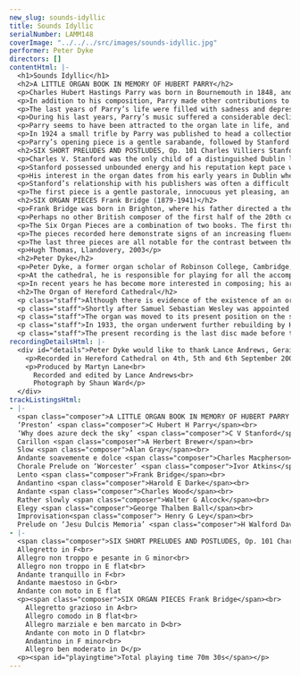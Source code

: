 ```yaml
---
new_slug: sounds-idyllic
title: Sounds Idyllic
serialNumber: LAMM148
coverImage: "../../../src/images/sounds-idyllic.jpg"
performer: Peter Dyke
directors: []
contentHtml: |-
  <h1>Sounds Idyllic</h1>
  <h2>A LITTLE ORGAN BOOK IN MEMORY OF HUBERT PARRY</h2>
  <p>Charles Hubert Hastings Parry was born in Bournemouth in 1848, and died 70 years later in Rustington, Sussex. A composer, scholar and a teacher, he combined these activities with a forceful personality and social position, and exercised a revitalising influence on English musical life at a time when standards of composition, performance, criticism and education were low.</p>
  <p>In addition to his composition, Parry made other contributions to the English music scene. He was invited by George Grove to write for his new dictionary in 1877 and to join the staff of the Royal College of Music when it was opened in 1883. In the same year he was appointed choragus at Oxford, and in 1894 he succeeded Grove as director of the RCM. He succeeded Stainer as professor at Oxford in 1900, a position which he resigned in 1908 although he remained at the RCM until his death in 1918. He was knighted in 1898 and five years later made a baronet. His ethical and aesthetic standards influenced not only his students but the whole artistic life of his time.</p>
  <p>The last years of Parry’s life were filled with sadness and depression. The war had demoralised him, his wife’s work for the suffragette movement caused an isolation in their relationship, and a rift had occurred at the RCM between himself and Stanford. Heart problems had harassed Parry all his life, but it is ironic that these were not the cause of his death: he died from blood poisoning after the removal of cysts, in a state of agony and delirium. Parry’s funeral took place at St Paul’s Cathedral on 16 October 1918, presided over by the Archbishop of Canterbury and attended by representatives of the King, the Prince of Wales and Queen Alexandra. Stanford, Elgar, Mackenzie, Cowen, Lloyd, Bridge and Parratt were there as were representatives of all the many and varied institutions and organisations with which Parry had been associated.</p>
  <p>During his last years, Parry’s music suffered a considerable decline, with no more than a handful of choral works remaining in the repertoire. Post-war Britain was hungry for new artistic ideals and was, for the most part, happy to ignore the paradigms of its Victorian and Edwardian forefathers. Some were disposed to accuse Parry and his contemporaries of having prevented the one central talent, Elgar, from realising success earlier than he did.</p>
  <p>Parry seems to have been attracted to the organ late in life, and all his organ works appeared in close succession within a few years. They all illustrate his lofty, serious ideals of art, as well as his masterly contrapuntal skill.</p>
  <p>In 1924 a small trifle by Parry was published to head a collection of organ pieces by composers who had been his friends or pupils. Some of the pieces had been played at Parry’s funeral, and the others were written later, and the thirteen were eventually assembled. Parry’s piece had been written ‘For the Little Organ Book’ and it seemed fitting to publish the volume as A Little Organ Book in memory of Hubert Parry. What Parry had in mind for his own piece is not known; his love of Bach would have prompted the title, and perhaps he intended a set of short pieces of some kind.</p>
  <p>Parry’s opening piece is a gentle sarabande, followed by Stanford’s chorale prelude on Parry’s song, ‘Why does azure deck the sky’. Brewer’s Carillon embraces a wide range of dynamics, while Gray’s triple time air changes to duple time in its final bars, with the quotation ‘O may we soon again renew that song!’ from Blest Pair of Sirens played pianissimo on the Swell strings. Macpherson and Atkins continue with triple time signatures, the latter piece based on the tune Worcester, attributed to Thomas Tomkins. Bridge’s contribution is perhaps the most forward-thinking and enigmatic of the collection, developing from an unaccompanied opening phrase and ending as it began with a single sustained F sharp. The pieces by Darke and Wood provide the organist with an opportunity to introduce different solo stops, while Alcock writes a sincere, fluent movement. Thalben Ball’s Elegy is not his famous one, but it embraces a wide range of dynamics and colour in its four pages. Ley’s Improvisation is in slow triple time, indulging in a passage of lush harmonies before its quiet ending. Walford Davies concludes the volume with a sophisticated movement based on the plainsong Jesu dulcis memoria. The solo stop here is the Cor Anglais, a free reed added to the organ by Rolin Frères in 1909.</p>
  <h2>SIX SHORT PRELUDES AND POSTLUDES, Op. 101 Charles Villiers Stanford (1852-1924)</h2>
  <p>Charles V. Stanford was the only child of a distinguished Dublin lawyer. His father was a keen amateur cellist and singer, and from his earliest days Stanford was exposed to cultured musical influences and a brilliant circle of judicial, medical and ecclesiastical intellectuals who frequented his home. He had been intended for the legal profession, but in 1870 his father permitted him to follow a musical career on condition that he first receive a university education and then study music abroad. In that year he entered Queen’s College, Cambridge as a choral scholar. By 1873 he had been appointed organist of Trinity College, Cambridge, which regularly granted him leave of absence to further his studies abroad.</p>
  <p>Stanford possessed unbounded energy and his reputation kept pace with his untiring activity in promoting his highest ideals in music; soon he was offered the leading appointments in Britain. At the opening of the Royal College of Music in 1883 he was made professor of composition and orchestral playing, and four years later he was elected professor of music at Cambridge University, a rare honour for a man of 35. He retained both posts until his death, and exercised more influence in the teaching of composition than any other musician in Britain throughout his tenure. His importance in the musical life of Britain is reflected in the fact that he is buried in Westminster Abbey next to Purcell.</p>
  <p>His interest in the organ dates from his early years in Dublin where he studied the instrument under Robert Stewart, organist of St Patrick’s Cathedral. His organ music is a treasure trove ranging from technically demanding recital pieces to quite simple voluntaries. His most important contribution is the set of five organ sonatas, composed in one year, between May 1917 and May 1918. His two sets of pieces entitled Six Short Preludes and Postludes, are more regularly heard: the first set, recorded here, was completed in April 1907, while the second set, Op. 105, appeared a year later.</p>
  <p>Stanford’s relationship with his publishers was often a difficult one. He had fallen out irrevocably with Novello, and looked to Boosey as the principal publisher of his large-scale works, though some chamber works had been offered to Edgar Pettman’s company, Houghton, and later Stanford was tempted to place a few of his organ works with Schirmer. With the advent in 1907 of a new publishing enterprise in Berners Street called Stainer &amp; Bell, Stanford lent his support to that firm with alacrity. Stainer &amp; Bell chose to issue a range of works in individual series, with an emphasis on choral works, church music, songs, part-songs, organ music and short works for the violin. In response to this policy Stanford produced several works for the organ, including the two sets of Six Short Preludes and Postludes.</p>
  <p>The first piece is a gentle pastorale, innocuous yet pleasing, an ideal voluntary before evensong. The second is more purposeful, with two instances of toccata-like semiquaver figuration and powerful chromatic harmony. The third, Allegro non troppo, is reminiscent of Brahms, and returns to a mood of calm, the pedal part marked staccato throughout. The next piece presents another opportunity to use solo stops, and maintains the atmosphere of serenity. The final two movements are based on Irish melodies, both taken from the Petrie Collection of the Ancient Music of Ireland, published in Dublin in 1855. The first is the tune Gartan, sung to the words ‘Christ be with me, Christ within me’, amongst others, while the second is the better known St Columba, the tune for ‘The King of love my Shepherd is’.</p>
  <h2>SIX ORGAN PIECES Frank Bridge (1879-1941)</h2>
  <p>Frank Bridge was born in Brighton, where his father directed a theatre orchestra. He gained early experience with the group as violinist and arranger before going to study violin at the Royal College of Music in London. In 1899 he won a scholarship to study composition with Stanford for four years, during which time the solid foundation to his immaculate compositional technique was laid. He had to earn a living, though, and it was as violinist with the Grimson Quartet that he first entered the profession fully-fledged, though later, in 1906, he stood in for the violist of the famous Joachim Quartet and had a permanent position as violist with the fine English String Quartet until 1915. During this period he also undertook many important conducting engagements, presiding over repertory rehearsals for the newly founded New Symphony Orchestra, conducting opera at the Savoy Theatre and at Covent Garden, and appearing with such major orchestras as the London Symphony Orchestra. Bridge’s musicianship made it possible for him to take on the most difficult programmes at short notice, and Henry Wood called on him for Promenade Concerts when he himself was incapacitated. In 1923 Bridge visited the USA to conduct his own music in Boston, Cleveland, Detroit and New York. He was also a remarkable teacher, though Britten was his only composition pupil.</p>
  <p>Perhaps no other British composer of the first half of the 20th century reveals such a stylistic journey in his music. His early works follow in the late-Romantic tradition bearing a kinship with Faur<font face="Verdana">é</font>; subsequently Bridge comes close to the orbit of Delius. After the First World War, however, his music became intense and chromatic, rubbing shoulders with the early works of the Second Viennese School. Finding little favour with the public or critics, his late work languished, and despite Britten’s advocacy, it was not until the 1970s that Bridge’s remarkable legacy received the attention it deserved.</p>
  <p>The Six Organ Pieces are a combination of two books. The first three pieces were published in 1919, and the last three in 1914, and were previously entitled First Book and Second Book of Organ Pieces; however, the first three pieces were composed as early as autumn 1905, the year of the publication of the Three Pieces which include the well-known Adagio in E. In addition, Bridge’s oeuvre for organ includes the short piece in the Little Organ Book in memory of Hubert Parry and three later pieces composed in 1939.</p>
  <p>The pieces recorded here demonstrate signs of an increasing fluency of thought and contrapuntal skill and they show Bridge to have been a master of purely musical discourse at a time when the preoccupations of many of his British contemporaries were mystical and poetically atmospheric. The gentle Allegretto grazioso, in 6/8 time, is full of confident modulations before the return of the soaring solo theme. The second piece is gentle and diatonic, over an ostinato in the left hand and a static pedal part. In contrast, the Allegro marziale e ben marcato is marked ‘full organ’ in a style typical of the Edwardian era, although the central section contains solos that are more restrained, while retaining the rhythmic vigour heard at the outset.</p>
  <p>The last three pieces are all notable for the contrast between their tranquil openings and their turbulent central sections. The fourth begins and ends with the solo strings, the fifth with the Orchestral Oboe. The final Allegro ben moderato in particular displays incredible contrapuntal ingenuity. The initial melody appears as a solo in the left hand in the ninth bar, a twelfth lower than the original. Eight bars later, the left hand plays the theme at yet another pitch as the pedal enters with the theme in augmentation. Even the great J S Bach would have been quite proud of that!</p>
  <p>Hugh Thomas, Llandovery, 2003</p>
  <h2>Peter Dyke</h2>
  <p>Peter Dyke, a former organ scholar of Robinson College, Cambridge, held organist’s posts in Wheathampstead, Newport and St Albans before being appointed assistant organist at Hereford Cathedral in March 1998. Much in demand as a teacher and as a recitalist, he has given concerts across Britain, Europe and North America, and in 1993 was awarded second prize in the Interpretation Competition of the St Albans International Organ Festival.</p>
  <p>At the cathedral, he is responsible for playing for all the accompanied services sung by the cathedral choir (up to eight per week) as well as assisting in the training of the choristers and accompanying at the Hereford Three Choirs Festival every three years. In spring 2000 he founded the Hereford Cathedral Voluntary Choir, which has quickly gained a strong reputation following its singing at services, concerts and a radio broadcast. He has a keen interest in teaching and was closely involved with the founding of the highly-successful Diocese of Hereford Organists’ Training Scheme.</p>
  <p>In recent years he has become more interested in composing; his arrangement of the National Anthem (in eighteenth century style) was performed at the Opening Service of the 2000 Three Choirs Festival by the Orchestra of St John’s, Smith Square, with the Festival Chorus, conducted by Dr Roy Massey.</p>
  <h2>The Organ of Hereford Cathedral</h2>
  <p class="staff">Although there is evidence of the existence of an organ in Hereford Cathedral as far back as the fourteenth century, the earliest instrument of note was built in 1686 by Renatus Harris; some of the pipes from this survive to the present day. By the end of the eighteenth century, a short-compass swell division had been added to the original two manuals, and in 1806 Thomas Elliot added a pedal department.</p>
  <p class="staff">Shortly after Samuel Sebastian Wesley was appointed cathedral organist in 1832, major improvements were made to the organ by J C Bishop, enabling Wesley’s composition The Wilderness with its virtuoso pedal part to be performed in November of that year.</p>
  <p class="staff">The organ was moved to its present position on the south side of the choir during the restoration by Gray and Davison in 1863, and the Gilbert Scott case dates from this time. Henry Willis’s first involvement at Hereford dates from the 1870s when the improvements included the addition of the solo manual. However, it was Willis’s extensive rebuild of 1892 which gave the organ its present-day distinctive quality and tonal character, celebrated in this disc.</p>
  <p class="staff">In 1933, the organ underwent further rebuilding by Henry Willis III, when the console was moved to its present position, facing the pipes, on the north side of the choir, thus allowing the organist to hear the instrument and choir more adequately. Harrison and Harrison restored the organ in 1978, when a new four-rank mixture was added to the Great chorus and the choir pipes moved to the position of the former console at the base of the case.</p>
  <p class="staff">The present recording is the last disc made before the organ’s most recent restoration in 2004; although some action noise and wind leakage may be audible at times, the tonal quality and colour are gloriously rich and unique to Hereford.</p>
recordingDetailsHtml: |-
  <div id="details">Peter Dyke would like to thank Lance Andrews, Geraint Bowen, Martyn Lane, Roy Massey, John and Meriel Oliver, Harriet Pawsey, Beth Randell, John Robinson, Edward Seymour, Hugh Thomas and Shaun Ward for their help with this recording.
    <p>Recorded in Hereford Cathedral on 4th, 5th and 6th September 2002 by kind permission of the Dean and Chapter</p>
    <p>Produced by Martyn Lane<br>
      Recorded and edited by Lance Andrews<br>
      Photograph by Shaun Ward</p>
  </div>
trackListingsHtml:
- |-
  <span class="composer">A LITTLE ORGAN BOOK IN MEMORY OF HUBERT PARRY </span><br>
  ‘Preston’ <span class="composer">C Hubert H Parry</span><br>
  ‘Why does azure deck the sky’ <span class="composer">C V Stanford</span><br>
  Carillon <span class="composer">A Herbert Brewer</span><br>
  Slow <span class="composer">Alan Gray</span><br>
  Andante soavemente e dolce <span class="composer">Charles Macpherson</span><br>
  Chorale Prelude on ‘Worcester’ <span class="composer">Ivor Atkins</span><br>
  Lento <span class="composer">Frank Bridge</span><br>
  Andantino <span class="composer">Harold E Darke</span><br>
  Andante <span class="composer">Charles Wood</span><br>
  Rather slowly <span class="composer">Walter G Alcock</span><br>
  Elegy <span class="composer">George Thalben Ball</span><br>
  Improvisation<span class="composer"> Henry G Ley</span><br>
  Prelude on ‘Jesu Dulcis Memoria’ <span class="composer">H Walford Davies</span>
- |-
  <span class="composer">SIX SHORT PRELUDES AND POSTLUDES, Op. 101 Charles Villiers Stanford</span><br>
  Allegretto in F<br>
  Allegro non troppo e pesante in G minor<br>
  Allegro non troppo in E flat<br>
  Andante tranquillo in F<br>
  Andante maestoso in G<br>
  Andante con moto in E flat
  <p><span class="composer">SIX ORGAN PIECES Frank Bridge</span><br>
    Allegretto grazioso in A<br>
    Allegro comodo in B flat<br>
    Allegro marziale e ben marcato in D<br>
    Andante con moto in D flat<br>
    Andantino in F minor<br>
    Allegro ben moderato in D</p>
  <p><span id="playingtime">Total playing time 70m 30s</span></p>
---
```


